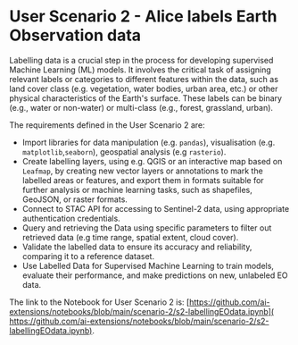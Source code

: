 # User Scenario 2 - Alice labels Earth Observation data

Labelling data is a crucial step in the process for developing supervised Machine Learning (ML) models. It involves the critical task of assigning relevant labels or categories to different features within the data, such as land cover class (e.g. vegetation, water bodies, urban area, etc.) or other physical characteristics of the Earth's surface. These labels can be binary (e.g., water or non-water) or multi-class (e.g., forest, grassland, urban).

The requirements defined in the User Scenario 2 are:

* Import libraries for data manipulation (e.g. `pandas`), visualisation (e.g. `matplotlib`,`seaborn`), geospatial analysis (e.g `rasterio`).
* Create labelling layers, using e.g. QGIS or an interactive map based on `Leafmap`, by creating new vector layers or annotations to mark the labelled areas or features, and export them in formats suitable for further analysis or machine learning tasks, such as shapefiles, GeoJSON, or raster formats.
* Connect to STAC API for accessing to Sentinel-2 data, using appropriate authentication credentials.
* Query and retrieving the Data using specific parameters to filter out retrieved data (e.g time range, spatial extent, cloud cover).
* Validate the labelled data to ensure its accuracy and reliability, comparing it to a reference dataset.
* Use Labelled Data for Supervised Machine Learning to train models, evaluate their performance, and make predictions on new, unlabeled EO data.

The link to the Notebook for User Scenario 2 is: ​[​https://github.com/ai-extensions/notebooks/blob/main/scenario-2/s2-labellingEOdata.ipynb](​https://github.com/ai-extensions/notebooks/blob/main/scenario-2/s2-labellingEOdata.ipynb).